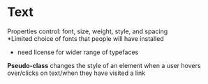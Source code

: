 # Text  

Properties control: font, size, weight, style, and spacing  
*Limited choice of fonts that people will have installed  
- need license for wider range of typefaces

**Pseudo-class** changes the style of an element when a user hovers over/clicks on text/when they have visited a link  
